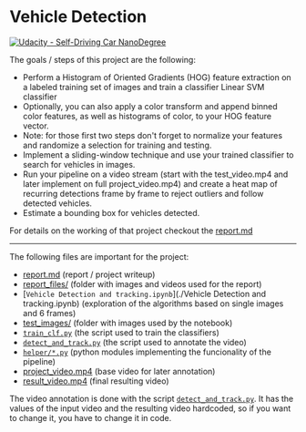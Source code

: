# Vehicle Detection
[![Udacity - Self-Driving Car NanoDegree](https://s3.amazonaws.com/udacity-sdc/github/shield-carnd.svg)](http://www.udacity.com/drive)


The goals / steps of this project are the following:

* Perform a Histogram of Oriented Gradients (HOG) feature extraction on a labeled training set of images and train a classifier Linear SVM classifier
* Optionally, you can also apply a color transform and append binned color features, as well as histograms of color, to your HOG feature vector. 
* Note: for those first two steps don't forget to normalize your features and randomize a selection for training and testing.
* Implement a sliding-window technique and use your trained classifier to search for vehicles in images.
* Run your pipeline on a video stream (start with the test_video.mp4 and later implement on full project_video.mp4) and create a heat map of recurring detections frame by frame to reject outliers and follow detected vehicles.
* Estimate a bounding box for vehicles detected.

For details on the working of that project checkout the [report.md](./report.md)

---

The following files are important for the project:
* [report.md](./report.md) (report / project writeup)
* [report_files/](./report_files/) (folder with images and videos used for the report)
* [`Vehicle Detection and tracking.ipynb`](./Vehicle Detection and tracking.ipynb) (exploration of the algorithms based on single images and 6 frames)
* [test_images/](./test_images/) (folder with images used by the notebook)
* [`train_clf.py`](./train_clf.py) (the script used to train the classifiers)
* [`detect_and_track.py`](./detect_and_track.py) (the script used to annotate the video)
* [`helper/*.py`](./helper/) (python modules implementing the funcionality of the pipeline)
* [project_video.mp4](./project_video.mp4) (base video for later annotation)
* [result_video.mp4](./result_video.mp4) (final resulting video)

The video annotation is done with the script [`detect_and_track.py`](./detect_and_track.py). It has the values of the input video and the resulting video hardcoded, so if you want to change it, you have to change it in code.